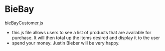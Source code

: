 # BieBay

bieBayCustomer.js
- this js file allows users to see a list of products that are available for purchase. It will then total up the items desired and display
it to the user
- spend your money. Justin Bieber will be very happy. 




